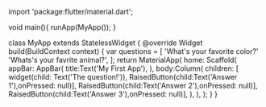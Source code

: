 import 'package:flutter/material.dart';

void main(){
  runApp(MyApp());
}



 class MyApp extends StatelessWidget {
  @override
   Widget build(BuildContext context) {
    var questions = [
      'What\'s your favorite color?'
      'Whats\'s your favrite animal?',
    ];
     return MaterialApp(
       home: Scaffold(
         appBar: AppBar(
            title:Text('My First App'),
       ),
       body:Column(
         children: [
           widget(child: Text('The question!')),
           RaisedButton(child:Text('Answer 1'),onPressed: null)],
           RaisedButton(child:Text('Answer 2'),onPressed: null)],
           RaisedButton(child:Text('Answer 3'),onPressed: null)],
       ),
     ),
    );
  }
}




